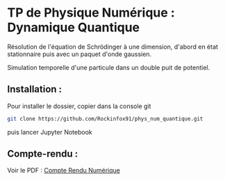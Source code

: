 # TP de Physique Numérique : Dynamique Quantique

Résolution de l'équation de Schrödinger à une dimension, d'abord en état stationnaire puis avec un paquet
d'onde gaussien. 

Simulation temporelle d'une particule dans un double puit de potentiel.

## Installation :

Pour installer le dossier, copier dans la console git 
```sh
git clone https://github.com/Rockinfox91/phys_num_quantique.git
```

puis lancer Jupyter Notebook

## Compte-rendu :

Voir le PDF :
[Compte Rendu Numérique](Projet_Numerique_Dynamique_Quantique.pdf)

